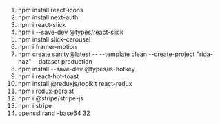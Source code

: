 1. npm install react-icons
2. npm install next-auth
3. npm i react-slick
4. npm i --save-dev @types/react-slick
5. npm install slick-carousel
6. npm i framer-motion
7. npm create sanity@latest -- --template clean --create-project "rida-naz" --dataset production
8. npm install --save-dev @types/is-hotkey
9. npm i react-hot-toast
10. npm install @reduxjs/toolkit react-redux
11. npm i redux-persist
12. npm i @stripe/stripe-js
13. npm i stripe
14. openssl rand -base64 32    <!-- for generating next_auth_secret & use this command in `git bash` -->